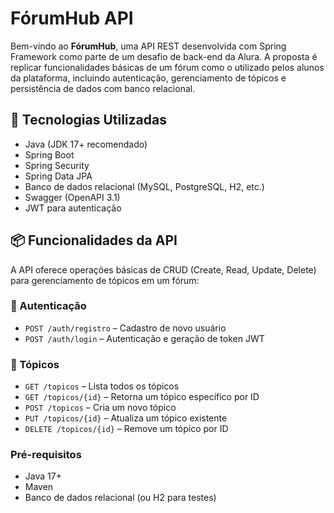 # FórumHub API

Bem-vindo ao **FórumHub**, uma API REST desenvolvida com Spring Framework como parte de um desafio de back-end da Alura. A proposta é replicar funcionalidades básicas de um fórum como o utilizado pelos alunos da plataforma, incluindo autenticação, gerenciamento de tópicos e persistência de dados com banco relacional.

## 🔧 Tecnologias Utilizadas

- Java (JDK 17+ recomendado)
- Spring Boot
- Spring Security
- Spring Data JPA
- Banco de dados relacional (MySQL, PostgreSQL, H2, etc.)
- Swagger (OpenAPI 3.1)
- JWT para autenticação

## 📦 Funcionalidades da API

A API oferece operações básicas de CRUD (Create, Read, Update, Delete) para gerenciamento de tópicos em um fórum:

### 🔐 Autenticação

- `POST /auth/registro` – Cadastro de novo usuário
- `POST /auth/login` – Autenticação e geração de token JWT

### 🧵 Tópicos

- `GET /topicos` – Lista todos os tópicos
- `GET /topicos/{id}` – Retorna um tópico específico por ID
- `POST /topicos` – Cria um novo tópico
- `PUT /topicos/{id}` – Atualiza um tópico existente
- `DELETE /topicos/{id}` – Remove um tópico por ID

### Pré-requisitos

- Java 17+
- Maven
- Banco de dados relacional (ou H2 para testes)